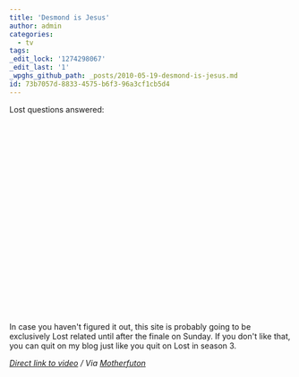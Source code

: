 ```yaml
---
title: 'Desmond is Jesus'
author: admin
categories:
  - tv
tags: 
_edit_lock: '1274298067'
_edit_last: '1'
_wpghs_github_path: _posts/2010-05-19-desmond-is-jesus.md
id: 73b7057d-8833-4575-b6f3-96a3cf1cb5d4
---
```

<p>Lost questions answered:</p>
<p><object width="425" height="344"><param name="movie" value="http://www.youtube.com/v/z7INnvnHrlg&hl=en_US&fs=1&rel=0"></param><param name="allowFullScreen" value="true"></param><param name="allowscriptaccess" value="always"></param><embed src="http://www.youtube.com/v/z7INnvnHrlg&hl=en_US&fs=1&rel=0" type="application/x-shockwave-flash" allowscriptaccess="always" allowfullscreen="true" width="425" height="344"></embed></object></p>
<p>In case you haven't figured it out, this site is probably going to be exclusively Lost related until after the finale on Sunday.  If you don't like that, you can quit on my blog just like you quit on Lost in season 3.</p>
<p><em><a href="http://www.youtube.com/watch?v=z7INnvnHrlg">Direct link to video</a> / Via <a href="http://twitter.com/motherfuton/status/14311534058">Motherfuton</a></em></p>
